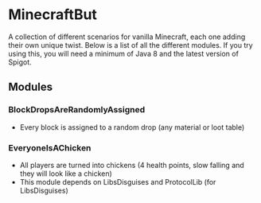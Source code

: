 # MinecraftBut
A collection of different scenarios for vanilla Minecraft, each one adding their own unique twist. Below is a list of all the different modules. If you try using this, you will need a minimum of Java 8 and the latest version of Spigot.

## Modules

### BlockDropsAreRandomlyAssigned
- Every block is assigned to a random drop (any material or loot table)

### EveryoneIsAChicken
- All players are turned into chickens (4 health points, slow falling and they will look like a chicken)
- This module depends on LibsDisguises and ProtocolLib (for LibsDisguises)